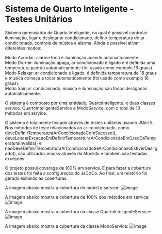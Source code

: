 # Sistema de Quarto Inteligente - Testes Unitários

Sistema gerenciador de Quarto Inteligente, no qual é possível controlar iluminação, ligar e desligar ar condicionado, definir temperatura do ar condicionado, 
controle de música e alarme. Ainda é possível ativar diferentes modos:<br />

Modo Acordar: alarme toca e iluminação acende automaticamente.<br />
Modo Dormir: iluminação apaga, ar condicionado é ligado e é definida uma temperatura padrão automaticamente (foi usado como exemplo 16 graus).<br />
Modo Relaxar: ar condicionado é ligado, é definida temperatura de 18 graus e música começa a tocar automaticamente (foi usado como exemplo 18 graus).<br />
Modo Sair: ar condicionado, música e iluminação são todos desligados automaticamente.<br />

O sistema é composto por uma entidade, QuartoInteligente, e duas classes service, QuartoInteligenteService e ModoService, com o total de 13 métodos em service.

O sistema é totalmente testado através de testes unitários usando JUnit 5. Nos métodos de teste relacionados ao ar condicionado, como 
deveDefinirTemperaturaArCondicionadoComSucesso(), deveLancarExcecaoEmDefinirTemperaturaArCondicionadoEmCasoDeTemperaturaInvalida() e
naoDeveDefinirTemperaturaArCondicionadoSeArCondicionadoEstiverDesligado(), são utilizados mocks através do Mockito e também são testadas exceções.

O projeto possui coverage de 100% em service. E para fazer a cobertura dos testes foi feita a configuração do JaCoCo.
Ao final, um relatório foi gerado exibindo as coberturas.

A imagem abaixo mostra a cobertura de model e service:
![image](https://user-images.githubusercontent.com/68623425/229315326-a2bebc87-bf39-4c6e-b1cf-16fca54735d4.png)

A imagem abaixo mostra a cobertura de 100% dos métodos em service:
![image](https://user-images.githubusercontent.com/68623425/229315813-b06a9382-0337-46de-a041-3e73d3b54108.png)

A imagem abaixo mostra a cobertura da classe QuartoInteligenteService:
![image](https://user-images.githubusercontent.com/68623425/229315839-83fca704-b66d-4ba0-b60a-3b8f20b9af16.png)

A imagem abaixo mostra a cobertura da classe ModoService:
![image](https://user-images.githubusercontent.com/68623425/229315851-ebf2deec-bcc2-4438-bb53-a9b099e1b4bb.png)
